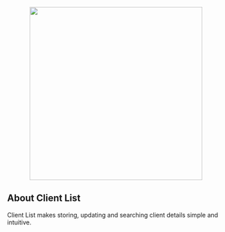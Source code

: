 <p align="center"><a href="https://laravel.com" target="_blank"><img src="https://cdn.discordapp.com/attachments/752023212962873474/990675821926711347/unknown.png" width="400"></a></p>

## About Client List

Client List makes storing, updating and searching client details simple and intuitive.
